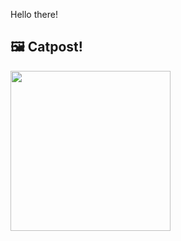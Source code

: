 Hello there!



## 🖼️ Catpost!

<sub>
    <img src="https://cdn2.thecatapi.com/images/8lw8woOyn.jpg" height="256">
</sub>

